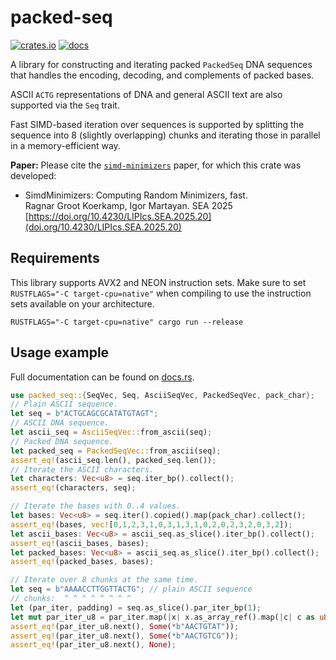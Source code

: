 # packed-seq

[![crates.io](https://img.shields.io/crates/v/packed-seq)](https://crates.io/crates/packed-seq)
[![docs](https://img.shields.io/docsrs/packed-seq)](https://docs.rs/packed-seq)

A library for constructing and iterating packed `PackedSeq` DNA sequences that
handles the encoding, decoding, and complements of packed bases.

ASCII `ACTG` representations of DNA and general ASCII text are also supported via the `Seq` trait.

Fast SIMD-based iteration over sequences is supported by splitting the sequence
into 8 (slightly overlapping) chunks and iterating those in parallel in a
memory-efficient way.

**Paper:**
Please cite the
[`simd-minimizers`](https://github.com/rust-seq/simd-minimizers) paper, for which this
crate was developed:

- SimdMinimizers: Computing Random Minimizers, fast.  
  Ragnar Groot Koerkamp, Igor Martayan.
  SEA 2025 [https://doi.org/10.4230/LIPIcs.SEA.2025.20](doi.org/10.4230/LIPIcs.SEA.2025.20)

## Requirements

This library supports AVX2 and NEON instruction sets.
Make sure to set `RUSTFLAGS="-C target-cpu=native"` when compiling to use the instruction sets available on your architecture.

    RUSTFLAGS="-C target-cpu=native" cargo run --release


## Usage example

Full documentation can be found on [docs.rs](https://docs.rs/packed-seq).

```rust
use packed_seq::{SeqVec, Seq, AsciiSeqVec, PackedSeqVec, pack_char};
// Plain ASCII sequence.
let seq = b"ACTGCAGCGCATATGTAGT";
// ASCII DNA sequence.
let ascii_seq = AsciiSeqVec::from_ascii(seq);
// Packed DNA sequence.
let packed_seq = PackedSeqVec::from_ascii(seq);
assert_eq!(ascii_seq.len(), packed_seq.len());
// Iterate the ASCII characters.
let characters: Vec<u8> = seq.iter_bp().collect();
assert_eq!(characters, seq);

// Iterate the bases with 0..4 values.
let bases: Vec<u8> = seq.iter().copied().map(pack_char).collect();
assert_eq!(bases, vec![0,1,2,3,1,0,3,1,3,1,0,2,0,2,3,2,0,3,2]);
let ascii_bases: Vec<u8> = ascii_seq.as_slice().iter_bp().collect();
assert_eq!(ascii_bases, bases);
let packed_bases: Vec<u8> = ascii_seq.as_slice().iter_bp().collect();
assert_eq!(packed_bases, bases);

// Iterate over 8 chunks at the same time.
let seq = b"AAAACCTTGGTTACTG"; // plain ASCII sequence
// chunks:  ^ ^ ^ ^ ^ ^ ^ ^
let (par_iter, padding) = seq.as_slice().par_iter_bp(1);
let mut par_iter_u8 = par_iter.map(|x| x.as_array_ref().map(|c| c as u8));
assert_eq!(par_iter_u8.next(), Some(*b"AACTGTAT"));
assert_eq!(par_iter_u8.next(), Some(*b"AACTGTCG"));
assert_eq!(par_iter_u8.next(), None);
```

